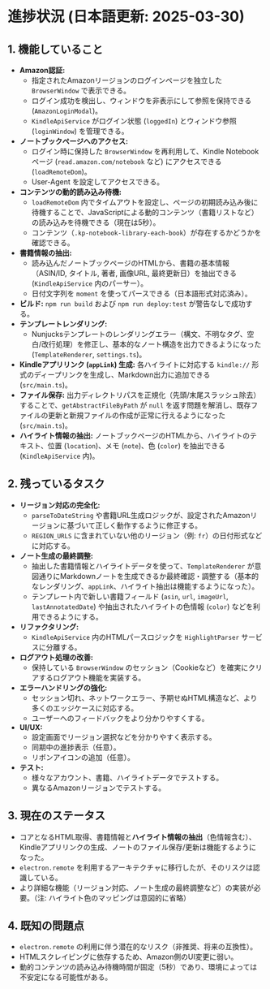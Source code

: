 # 進捗状況 (日本語更新: 2025-03-30)

## 1. 機能していること

*   **Amazon認証:**
    *   指定されたAmazonリージョンのログインページを独立した `BrowserWindow` で表示できる。
    *   ログイン成功を検出し、ウィンドウを非表示にして参照を保持できる (`AmazonLoginModal`)。
    *   `KindleApiService` がログイン状態 (`loggedIn`) とウィンドウ参照 (`loginWindow`) を管理できる。
*   **ノートブックページへのアクセス:**
    *   ログイン時に保持した `BrowserWindow` を再利用して、Kindle Notebook ページ (`read.amazon.com/notebook` など) にアクセスできる (`loadRemoteDom`)。
    *   User-Agent を設定してアクセスできる。
*   **コンテンツの動的読み込み待機:**
    *   `loadRemoteDom` 内でタイムアウトを設定し、ページの初期読み込み後に待機することで、JavaScriptによる動的コンテンツ（書籍リストなど）の読み込みを待機できる（現在は5秒）。
    *   コンテンツ（`.kp-notebook-library-each-book`）が存在するかどうかを確認できる。
*   **書籍情報の抽出:**
    *   読み込んだノートブックページのHTMLから、書籍の基本情報（ASIN/ID, タイトル, 著者, 画像URL, 最終更新日）を抽出できる (`KindleApiService` 内のパーサー）。
    *   日付文字列を `moment` を使ってパースできる（日本語形式対応済み）。
*   **ビルド:** `npm run build` および `npm run deploy:test` が警告なしで成功する。
*   **テンプレートレンダリング:**
    *   Nunjucksテンプレートのレンダリングエラー（構文、不明なタグ、空白/改行処理）を修正し、基本的なノート構造を出力できるようになった (`TemplateRenderer`, `settings.ts`)。
*   **Kindleアプリリンク (`appLink`) 生成:** 各ハイライトに対応する `kindle://` 形式のディープリンクを生成し、Markdown出力に追加できる (`src/main.ts`)。
*   **ファイル保存:** 出力ディレクトリパスを正規化（先頭/末尾スラッシュ除去）することで、`getAbstractFileByPath` が `null` を返す問題を解消し、既存ファイルの更新と新規ファイルの作成が正常に行えるようになった (`src/main.ts`)。
*   **ハイライト情報の抽出:** ノートブックページのHTMLから、ハイライトのテキスト、位置 (`location`)、メモ (`note`)、色 (`color`) を抽出できる (`KindleApiService` 内)。

## 2. 残っているタスク

*   **リージョン対応の完全化:**
    *   `parseToDateString` や書籍URL生成ロジックが、設定されたAmazonリージョンに基づいて正しく動作するように修正する。
    *   `REGION_URLS` に含まれていない他のリージョン（例: `fr`）の日付形式などに対応する。
*   **ノート生成の最終調整:**
    *   抽出した書籍情報とハイライトデータを使って、`TemplateRenderer` が意図通りにMarkdownノートを生成できるか最終確認・調整する（基本的なレンダリング、`appLink`、ハイライト抽出は機能するようになった）。
    *   テンプレート内で新しい書籍フィールド (`asin`, `url`, `imageUrl`, `lastAnnotatedDate`) や抽出されたハイライトの色情報 (`color`) などを利用できるようにする。
*   **リファクタリング:**
    *   `KindleApiService` 内のHTMLパースロジックを `HighlightParser` サービスに分離する。
*   **ログアウト処理の改善:**
    *   保持している `BrowserWindow` のセッション（Cookieなど）を確実にクリアするログアウト機能を実装する。
*   **エラーハンドリングの強化:**
    *   セッション切れ、ネットワークエラー、予期せぬHTML構造など、より多くのエッジケースに対応する。
    *   ユーザーへのフィードバックをより分かりやすくする。
*   **UI/UX:**
    *   設定画面でリージョン選択などを分かりやすく表示する。
    *   同期中の進捗表示（任意）。
    *   リボンアイコンの追加（任意）。
*   **テスト:**
    *   様々なアカウント、書籍、ハイライトデータでテストする。
    *   異なるAmazonリージョンでテストする。

## 3. 現在のステータス

*   コアとなるHTML取得、書籍情報と**ハイライト情報の抽出**（色情報含む）、Kindleアプリリンクの生成、ノートのファイル保存/更新は機能するようになった。
*   `electron.remote` を利用するアーキテクチャに移行したが、そのリスクは認識している。
*   より詳細な機能（リージョン対応、ノート生成の最終調整など）の実装が必要。（注: ハイライト色のマッピングは意図的に省略）

## 4. 既知の問題点

*   `electron.remote` の利用に伴う潜在的なリスク（非推奨、将来の互換性）。
*   HTMLスクレイピングに依存するため、Amazon側のUI変更に弱い。
*   動的コンテンツの読み込み待機時間が固定（5秒）であり、環境によっては不安定になる可能性がある。
